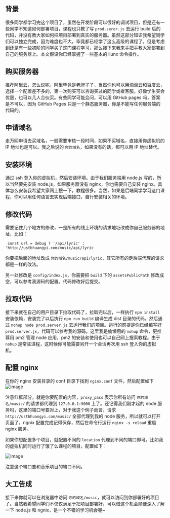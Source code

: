 ## 背景

很多同学都学习完这个项目了，虽然在开发阶段可以很好的调试项目，但是还有一些同学不知道如何部署项目，课程也只教了写 `prod.serer.js` 去运行 build 后的代码，并没有教大家如何把项目部署到真实的服务器。虽然这部分知识我希望同学们可以独立完成，因为难度也不大，毕竟都已经学了这么高级的课程了。但是考虑到还是有一些初阶的同学买了这门课程学习，那么接下来我来手把手教大家部署到自己的服务器上。本文假设你已经掌握了一些基本的 liunx 命令操作。

## 购买服务器

推荐阿里云，怎么说呢，阿里毕竟是老牌子了，当然你也可以用滴滴云和百度云，选择一个配置差不多的，第一次购买可以咨询买过的同学或者客服。好像学生买会优惠，也可以几人合伙买。有些同学可能会问，可以用 GitHub pages 吗，答案是不可以，因为 GitHub Pages 只是一个静态服务器，你是不能写任何服务端的代码的。

## 申请域名

走万网申请去买域名，一般需要审核一段时间，如果不买域名，直接用你虚拟机的 IP 地址也是可以。我之后说的 `你的域名`，如果没有的话，都可以用 IP 地址替代。

## 安装环境

通过 ssh 登入你的虚拟机，然后安装环境。由于我们服务端用 node.js 写的，所以当然要先安装 node.js，如果服务器没有 nginx，你也需要自己安装 nginx。具体怎么安装我希望大家网上搜一下，教程很多。当然，如果是后端同学学习这门课程，你可以用任何语言去实现后端接口，自行安装相关的环境。

## 修改代码

需要记住几个地方的修改，一是所有的线上环境的请求地址改成你自己服务器的地址，比如：
```
 const url = debug ? '/api/lyric' : 'http://ustbhuangyi.com/music/api/lyric
```
你要把后面的地址改成 `你的域名/music/api/lyric`，其它所有的走后端代理的请求都是一样的改法。

另一处修改是 `config/index.js`，你需要把 `build` 下的 `assetsPublicPath` 修改成空，可以参考我源码的配置。代码修改好后提交。

## 拉取代码

接下来就在自己的用户目录下拉取代码了，拉取完以后，一样执行 `npm install` 安装依赖，安装完了以后执行 `npm run build` 编译生成 dist 目录的代码。然后通过 `nohup node prod.server.js` 去运行我们的项目。运行的前提是你已经编写好 `prod.server.js`，代码可以参考我的源码。这里我是偷懒用的 `nohup` 命令，更推荐用 pm2 管理 node 应用，pm2 的安装和使用也可以自己网上搜索教程。由于 `nohup` 是常驻进程，这时候你可能需要另开一个会话再次用 ssh 登入你的虚拟机。

## 配置 nginx

在你的 nginx 安装目录的 conf 目录下找到 `nginx.conf` 文件，然后配置如下 
![image](https://user-images.githubusercontent.com/5359011/36682555-5be6240c-1b56-11e8-935a-fc4c9265549a.png)

注意红框部分，就是你要配置的内容，`proxy_pass` 表示你所有访问 `你的域名/music/` 的请求都代理到 `127.0.0.1:9000` 上了。还记得我们刚才起的 node 服务吗，这里的端口号要对上，对于我这个例子而言，请求 `http://ustbhuangyi.com/music/` 全部代理到我的 node 服务，所以就可以打开页面了。ngnix 配置完成记得保存，然后在命令行运行 `nginx -s reload` 重启 nginx 服务。

如果你想配置多个项目，就配置不同的 `location` 代理到不同的端口即可。比如我的虚拟机同时运行了饿了么课程的项目，配置如下：

![image](https://user-images.githubusercontent.com/5359011/36684063-415417f8-1b5a-11e8-97a9-d6f9caa07136.png)

注意这个端口要和音乐项目的端口不同。

## 大工告成

接下来你就可以在浏览器中访问 `你的域名/music`，就可以访问到你部署好的项目了。当然我希望同学们不仅仅满足于把项目部署好，可以借这个机会顺便深入了解一下 node.js 和 ngnix，是一个不错的学习机会喔~
